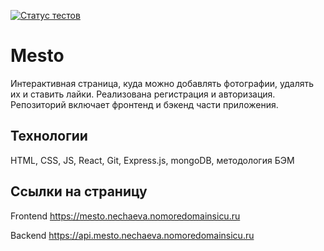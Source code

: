 [![Статус тестов](../../actions/workflows/tests.yml/badge.svg)](../../actions/workflows/tests.yml)

# Mesto
Интерактивная страница, куда можно добавлять фотографии, удалять их и ставить лайки. Реализована регистрация и авторизация.
Репозиторий включает фронтенд и бэкенд части приложения. 

## Технологии
HTML, CSS, JS, React, Git, Express.js, mongoDB, методология БЭМ

## Ссылки на страницу

Frontend https://mesto.nechaeva.nomoredomainsicu.ru

Backend https://api.mesto.nechaeva.nomoredomainsicu.ru

